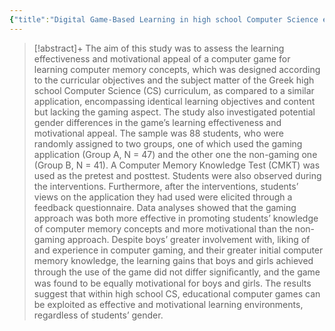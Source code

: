 ```yaml
---
{"title":"Digital Game-Based Learning in high school Computer Science education - Impact on educational effectiveness and student motivation","authors":["[[Marina Papastergiou]]"],"date":"2009-01-01","processed":false,"tags":["computer-science","game-based-learning","motivation"],"dg-publish":true,"created":"2024-08-30","modified":"2024-09-13","permalink":"/20-literature-notes/papastergiou2009/","dgPassFrontmatter":true,"updated":"2024-09-13"}
---
```



> [!abstract]+
> The aim of this study was to assess the learning effectiveness and motivational appeal of a computer game for learning computer memory concepts, which was designed according to the curricular objectives and the subject matter of the Greek high school Computer Science (CS) curriculum, as compared to a similar application, encompassing identical learning objectives and content but lacking the gaming aspect. The study also investigated potential gender differences in the game’s learning effectiveness and motivational appeal. The sample was 88 students, who were randomly assigned to two groups, one of which used the gaming application (Group A, N = 47) and the other one the non-gaming one (Group B, N = 41). A Computer Memory Knowledge Test (CMKT) was used as the pretest and posttest. Students were also observed during the interventions. Furthermore, after the interventions, students’ views on the application they had used were elicited through a feedback questionnaire. Data analyses showed that the gaming approach was both more effective in promoting students’ knowledge of computer memory concepts and more motivational than the non-gaming approach. Despite boys’ greater involvement with, liking of and experience in computer gaming, and their greater initial computer memory knowledge, the learning gains that boys and girls achieved through the use of the game did not differ signiﬁcantly, and the game was found to be equally motivational for boys and girls. The results suggest that within high school CS, educational computer games can be exploited as effective and motivational learning environments, regardless of students’ gender.
